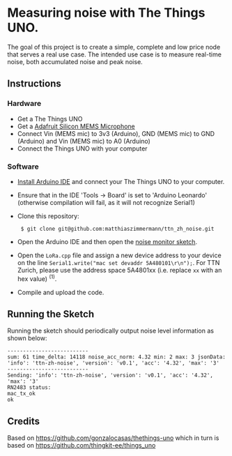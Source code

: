 # Measuring noise with The Things UNO.

The goal of this project is to create a simple, complete and low price node that serves a real use case. The intended use case is to measure real-time noise, both accumulated noise and peak noise. 

## Instructions

### Hardware
 * Get a The Things UNO
 * Get a [Adafruit Silicon MEMS Microphone](https://www.adafruit.com/products/2716)
 * Connect Vin (MEMS mic) to 3v3 (Arduino), GND (MEMS mic) to GND (Arduino) and Vin (MEMS mic) to A0 (Arduino)
 * Connect the Things UNO with your computer

### Software
 * [Install Arduino IDE](https://www.arduino.cc/en/Main/Software) and connect your The Things UNO to your computer.
 * Ensure that in the IDE 'Tools -> Board' is set to 'Arduino Leonardo' (otherwise compilation will fail, as it will not recognize Serial1)
 * Clone this repository:

        $ git clone git@github.com:matthiaszimmermann/ttn_zh_noise.git

 * Open the Arduino IDE and then open the [noise monitor sketch](noise_monitor/noise_monitor.ino).
 * Open the `LoRa.cpp` file and assign a new device address to your device on the line `Serial1.write("mac set devaddr 5A480101\r\n");`. For TTN Zurich, please use the address space 5A4801xx (i.e. replace `xx` with an hex value) <sup>(1)</sup>.
 * Compile and upload the code.

## Running the Sketch

Running the sketch should periodically output noise level information as shown below:
```
--------------------------
sum: 61 time_delta: 14118 noise_acc_norm: 4.32 min: 2 max: 3 jsonData: 'info': 'ttn-zh-noise', 'version': 'v0.1', 'acc': '4.32', 'max': '3'
--------------------------
Sending: 'info': 'ttn-zh-noise', 'version': 'v0.1', 'acc': '4.32', 'max': '3'
RN2483 status:
mac_tx_ok
ok
```

## Credits
Based on https://github.com/gonzalocasas/thethings-uno which in turn is based on https://github.com/thingkit-ee/things_uno
